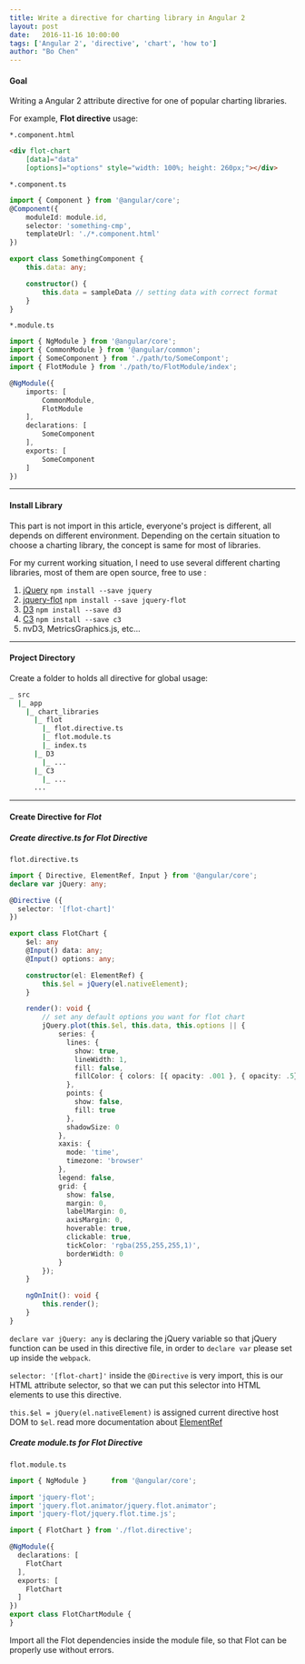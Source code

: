 ```yaml
---
title: Write a directive for charting library in Angular 2
layout: post
date:   2016-11-16 10:00:00 
tags: ['Angular 2', 'directive', 'chart', 'how to']
author: "Bo Chen"
---
```


#### Goal
Writing a Angular 2 attribute directive for one of popular charting libraries.

<!-- more --> 

For example, **Flot directive** usage:

`*.component.html`

~~~html
<div flot-chart
    [data]="data"
    [options]="options" style="width: 100%; height: 260px;"></div>
~~~

`*.component.ts`

~~~ts
import { Component } from '@angular/core';
@Component({
    moduleId: module.id,
    selector: 'something-cmp',
    templateUrl: './*.component.html'
})

export class SomethingComponent {
    this.data: any;

    constructor() {
        this.data = sampleData // setting data with correct format
    }
}
~~~

`*.module.ts`

~~~ts
import { NgModule } from '@angular/core';
import { CommonModule } from '@angular/common';
import { SomeComponent } from './path/to/SomeCompont';
import { FlotModule } from './path/to/FlotModule/index';

@NgModule({
    imports: [
        CommonModule,
        FlotModule
    ],
    declarations: [
        SomeComponent
    ],
    exports: [
        SomeComponent
    ]
})
~~~

---

#### Install Library
This part is not import in this article, everyone's project is different, all depends on different environment. Depending on the certain situation to choose a charting library, the concept is same for most of libraries.

For my current working situation, I need to use several different charting libraries, most of them are open source, free to use :

1. [jQuery](https://jquery.com/)  `npm install --save jquery`
2. [jquery-flot](https://www.npmjs.com/package/jquery-flot)  `npm install --save jquery-flot`
3. [D3](https://d3js.org/)  `npm install --save d3`
4. [C3](http://c3js.org/)  `npm install --save c3`
5. nvD3, MetricsGraphics.js, etc...

---

#### Project Directory
Create a folder to holds all directive for global usage:

~~~sh
_ src
  |_ app
    |_ chart_libraries
      |_ flot
        |_ flot.directive.ts
        |_ flot.module.ts
        |_ index.ts
      |_ D3
        |_ ...
      |_ C3
        |_ ...
      ...
~~~

---

#### Create Directive for *Flot*

##### Create directive.ts for Flot Directive

`flot.directive.ts`

~~~ts
import { Directive, ElementRef, Input } from '@angular/core';
declare var jQuery: any;

@Directive ({
  selector: '[flot-chart]'
})

export class FlotChart {
    $el: any
    @Input() data: any;
    @Input() options: any;

    constructor(el: ElementRef) {
        this.$el = jQuery(el.nativeElement);
    }

    render(): void {
        // set any default options you want for flot chart
        jQuery.plot(this.$el, this.data, this.options || {
            series: {
              lines: {
                show: true,
                lineWidth: 1,
                fill: false,
                fillColor: { colors: [{ opacity: .001 }, { opacity: .5}] }
              },
              points: {
                show: false,
                fill: true
              },
              shadowSize: 0
            },
            xaxis: {
              mode: 'time',
              timezone: 'browser'
            },
            legend: false,
            grid: {
              show: false,
              margin: 0,
              labelMargin: 0,
              axisMargin: 0,
              hoverable: true,
              clickable: true,
              tickColor: 'rgba(255,255,255,1)',
              borderWidth: 0
            }
        });
    }

    ngOnInit(): void {
        this.render();
    }
}
~~~

`declare var jQuery: any` is declaring the jQuery variable so that jQuery function can be used in this directive file, in order to `declare var` please set up inside the `webpack`.

`selector: '[flot-chart]'` inside the `@Directive` is very import, this is our HTML attribute selector, so that we can put this selector into HTML elements to use this directive.

`this.$el = jQuery(el.nativeElement)` is assigned current directive host DOM to `$el`. read more documentation about [ElementRef](https://angular.io/docs/ts/latest/api/core/index/ElementRef-class.html)

##### Create module.ts for Flot Directive

`flot.module.ts`

~~~ts
import { NgModule }      from '@angular/core';

import 'jquery-flot';
import 'jquery.flot.animator/jquery.flot.animator';
import 'jquery-flot/jquery.flot.time.js';

import { FlotChart } from './flot.directive';

@NgModule({
  declarations: [
    FlotChart
  ],
  exports: [
    FlotChart
  ]
})
export class FlotChartModule {
}
~~~

Import all the Flot dependencies inside the module file, so that Flot can be properly use without errors.
